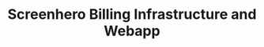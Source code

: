 ---
title: Screenhero Billing Infrastructure and Webapp
company: Screenhero
link: https://screenhero.com/account/
order: 1
---